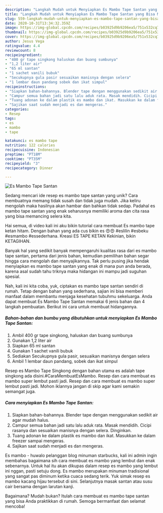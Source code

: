 ```yaml
---
description: "Langkah Mudah untuk Menyiapkan Es Mambo Tape Santan yang Bisa Manjain Lidah"
title: "Langkah Mudah untuk Menyiapkan Es Mambo Tape Santan yang Bisa Manjain Lidah"
slug: 559-langkah-mudah-untuk-menyiapkan-es-mambo-tape-santan-yang-bisa-manjain-lidah
date: 2020-10-31T13:34:32.359Z
image: https://img-global.cpcdn.com/recipes/b03925d9b9206ea5/751x532cq70/es-mambo-tape-santan-foto-resep-utama.jpg
thumbnail: https://img-global.cpcdn.com/recipes/b03925d9b9206ea5/751x532cq70/es-mambo-tape-santan-foto-resep-utama.jpg
cover: https://img-global.cpcdn.com/recipes/b03925d9b9206ea5/751x532cq70/es-mambo-tape-santan-foto-resep-utama.jpg
author: Jesus Vega
ratingvalue: 4.4
reviewcount: 8
recipeingredient:
- "400 gr tape singkong haluskan dan buang sumbunya"
- "1,2 liter air"
- "65 ml santan"
- "1 sachet vanili bubuk"
- "Secukupnya gula pasir sesuaikan manisnya dengan selera"
- "1 lembar daun pandang sobek dan ikat simpul"
recipeinstructions:
- "Siapkan bahan-bahannya. Blender tape dengan menggunakan sedikit air agar mudah halus."
- "Campur semua bahan jadi satu lalu aduk rata. Masak mendidih. Cicipi rasanya dan sesuaikan manisnya dengan selera. Dinginkan."
- "Tuang adonan ke dalam plastik es mambo dan ikat. Masukkan ke dalam freezer sampai mengeras."
- "Sajikan saat sudah menjadi es dan mengeras."
categories:
- Resep
tags:
- es
- mambo
- tape

katakunci: es mambo tape 
nutrition: 122 calories
recipecuisine: Indonesian
preptime: "PT18M"
cooktime: "PT35M"
recipeyield: "3"
recipecategory: Dinner

---
```



![Es Mambo Tape Santan](https://img-global.cpcdn.com/recipes/b03925d9b9206ea5/751x532cq70/es-mambo-tape-santan-foto-resep-utama.jpg)

Sedang mencari ide resep es mambo tape santan yang unik? Cara membuatnya memang tidak susah dan tidak juga mudah. Jika keliru mengolah maka hasilnya akan hambar dan bahkan tidak sedap. Padahal es mambo tape santan yang enak seharusnya memiliki aroma dan cita rasa yang bisa memancing selera kita.

Hai semua, di video kali ini aku bikin tutorial cara membuat Es mambo tape ketan hitam. Dengan bahan yang ada cus bikin es 😍😍 #eslilin #esbeku #esmambo #essederhana. Kreasi ES TAPE KETAN Kekinian, bikin KETAGIHAN.

Banyak hal yang sedikit banyak mempengaruhi kualitas rasa dari es mambo tape santan, pertama dari jenis bahan, kemudian pemilihan bahan segar hingga cara mengolah dan menyajikannya. Tak perlu pusing jika hendak menyiapkan es mambo tape santan yang enak di mana pun anda berada, karena asal sudah tahu triknya maka hidangan ini mampu jadi suguhan spesial.


Nah, kali ini kita coba, yuk, ciptakan es mambo tape santan sendiri di rumah. Tetap dengan bahan yang sederhana, sajian ini bisa memberi manfaat dalam membantu menjaga kesehatan tubuhmu sekeluarga. Anda dapat membuat Es Mambo Tape Santan memakai 6 jenis bahan dan 4 langkah pembuatan. Berikut ini cara untuk membuat hidangannya.

<!--inarticleads1-->

##### Bahan-bahan dan bumbu yang dibutuhkan untuk menyiapkan Es Mambo Tape Santan:

1. Ambil 400 gr tape singkong, haluskan dan buang sumbunya
1. Gunakan 1,2 liter air
1. Siapkan 65 ml santan
1. Gunakan 1 sachet vanili bubuk
1. Sediakan Secukupnya gula pasir, sesuaikan manisnya dengan selera
1. Ambil 1 lembar daun pandang, sobek dan ikat simpul


Resep es Mambo Tape Singkong dengan bahan utama es adalah tape singkong ada disini.#CaraMembuatEsMambo. Resep dan cara membuat es mambo super lembut pasti jadi. Resep dan cara membuat es mambo super lembut pasti jadi. Mohon iklannya jangan di skip agar kami semakin semangat juga. 

<!--inarticleads2-->

##### Cara menyiapkan Es Mambo Tape Santan:

1. Siapkan bahan-bahannya. Blender tape dengan menggunakan sedikit air agar mudah halus.
1. Campur semua bahan jadi satu lalu aduk rata. Masak mendidih. Cicipi rasanya dan sesuaikan manisnya dengan selera. Dinginkan.
1. Tuang adonan ke dalam plastik es mambo dan ikat. Masukkan ke dalam freezer sampai mengeras.
1. Sajikan saat sudah menjadi es dan mengeras.


Es mambo - huwalo pelanggan blog minuman starbucks, kali ini admin ingin membahas bagaimana sih cara membuat es mambo yang lembut dan enak sebenarnya. Untuk hal itu akan dikupas dalam resep es mambo yang lembut ini nggan, pasti setuju dong. Es mambo merupakan minuman tradisional yang sangat pas diminum ketika cuaca sedang terik. Yuk simak resep es mambo kacang hijau tersebut di sini. Selanjutnya masak santan atau susu cair bersama dengan larutan kanji. 

Bagaimana? Mudah bukan? Itulah cara membuat es mambo tape santan yang bisa Anda praktikkan di rumah. Semoga bermanfaat dan selamat mencoba!
